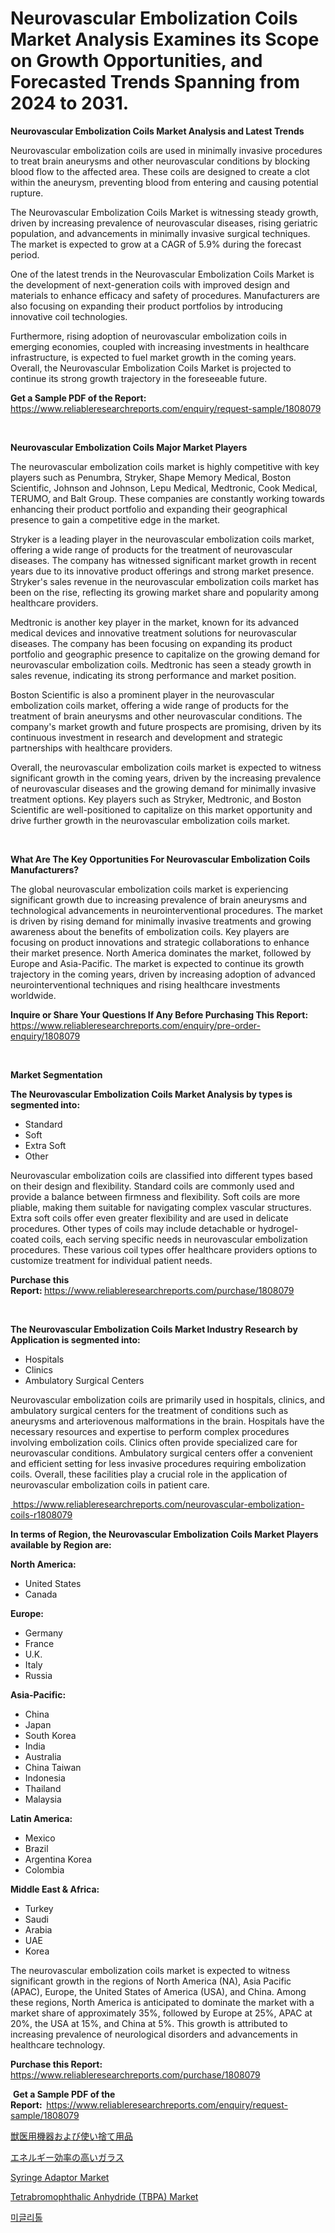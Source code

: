 <p><h1>Neurovascular Embolization Coils Market Analysis Examines its Scope on Growth Opportunities, and Forecasted Trends Spanning from 2024 to 2031.</h1></p><p><strong>Neurovascular Embolization Coils Market Analysis and Latest Trends</strong></p>
<p><p>Neurovascular embolization coils are used in minimally invasive procedures to treat brain aneurysms and other neurovascular conditions by blocking blood flow to the affected area. These coils are designed to create a clot within the aneurysm, preventing blood from entering and causing potential rupture.</p><p>The Neurovascular Embolization Coils Market is witnessing steady growth, driven by increasing prevalence of neurovascular diseases, rising geriatric population, and advancements in minimally invasive surgical techniques. The market is expected to grow at a CAGR of 5.9% during the forecast period.</p><p>One of the latest trends in the Neurovascular Embolization Coils Market is the development of next-generation coils with improved design and materials to enhance efficacy and safety of procedures. Manufacturers are also focusing on expanding their product portfolios by introducing innovative coil technologies.</p><p>Furthermore, rising adoption of neurovascular embolization coils in emerging economies, coupled with increasing investments in healthcare infrastructure, is expected to fuel market growth in the coming years. Overall, the Neurovascular Embolization Coils Market is projected to continue its strong growth trajectory in the foreseeable future.</p></p>
<p><strong>Get a Sample PDF of the Report:&nbsp;</strong> <a href="https://www.reliableresearchreports.com/enquiry/request-sample/1808079">https://www.reliableresearchreports.com/enquiry/request-sample/1808079</a></p>
<p>&nbsp;</p>
<p><strong>Neurovascular Embolization Coils Major Market Players</strong></p>
<p><p>The neurovascular embolization coils market is highly competitive with key players such as Penumbra, Stryker, Shape Memory Medical, Boston Scientific, Johnson and Johnson, Lepu Medical, Medtronic, Cook Medical, TERUMO, and Balt Group. These companies are constantly working towards enhancing their product portfolio and expanding their geographical presence to gain a competitive edge in the market.</p><p>Stryker is a leading player in the neurovascular embolization coils market, offering a wide range of products for the treatment of neurovascular diseases. The company has witnessed significant market growth in recent years due to its innovative product offerings and strong market presence. Stryker's sales revenue in the neurovascular embolization coils market has been on the rise, reflecting its growing market share and popularity among healthcare providers.</p><p>Medtronic is another key player in the market, known for its advanced medical devices and innovative treatment solutions for neurovascular diseases. The company has been focusing on expanding its product portfolio and geographic presence to capitalize on the growing demand for neurovascular embolization coils. Medtronic has seen a steady growth in sales revenue, indicating its strong performance and market position.</p><p>Boston Scientific is also a prominent player in the neurovascular embolization coils market, offering a wide range of products for the treatment of brain aneurysms and other neurovascular conditions. The company's market growth and future prospects are promising, driven by its continuous investment in research and development and strategic partnerships with healthcare providers.</p><p>Overall, the neurovascular embolization coils market is expected to witness significant growth in the coming years, driven by the increasing prevalence of neurovascular diseases and the growing demand for minimally invasive treatment options. Key players such as Stryker, Medtronic, and Boston Scientific are well-positioned to capitalize on this market opportunity and drive further growth in the neurovascular embolization coils market.</p></p>
<p>&nbsp;</p>
<p><strong>What Are The Key Opportunities For Neurovascular Embolization Coils Manufacturers?</strong></p>
<p><p>The global neurovascular embolization coils market is experiencing significant growth due to increasing prevalence of brain aneurysms and technological advancements in neurointerventional procedures. The market is driven by rising demand for minimally invasive treatments and growing awareness about the benefits of embolization coils. Key players are focusing on product innovations and strategic collaborations to enhance their market presence. North America dominates the market, followed by Europe and Asia-Pacific. The market is expected to continue its growth trajectory in the coming years, driven by increasing adoption of advanced neurointerventional techniques and rising healthcare investments worldwide.</p></p>
<p><strong>Inquire or Share Your Questions If Any Before Purchasing This Report:</strong> <a href="https://www.reliableresearchreports.com/enquiry/pre-order-enquiry/1808079">https://www.reliableresearchreports.com/enquiry/pre-order-enquiry/1808079</a></p>
<p>&nbsp;</p>
<p><strong>Market Segmentation</strong></p>
<p><strong>The Neurovascular Embolization Coils Market Analysis by types is segmented into:</strong></p>
<p><ul><li>Standard</li><li>Soft</li><li>Extra Soft</li><li>Other</li></ul></p>
<p><p>Neurovascular embolization coils are classified into different types based on their design and flexibility. Standard coils are commonly used and provide a balance between firmness and flexibility. Soft coils are more pliable, making them suitable for navigating complex vascular structures. Extra soft coils offer even greater flexibility and are used in delicate procedures. Other types of coils may include detachable or hydrogel-coated coils, each serving specific needs in neurovascular embolization procedures. These various coil types offer healthcare providers options to customize treatment for individual patient needs.</p></p>
<p><strong>Purchase this Report:&nbsp;</strong><a href="https://www.reliableresearchreports.com/purchase/1808079">https://www.reliableresearchreports.com/purchase/1808079</a></p>
<p>&nbsp;</p>
<p><strong>The Neurovascular Embolization Coils Market Industry Research by Application is segmented into:</strong></p>
<p><ul><li>Hospitals</li><li>Clinics</li><li>Ambulatory Surgical Centers</li></ul></p>
<p><p>Neurovascular embolization coils are primarily used in hospitals, clinics, and ambulatory surgical centers for the treatment of conditions such as aneurysms and arteriovenous malformations in the brain. Hospitals have the necessary resources and expertise to perform complex procedures involving embolization coils. Clinics often provide specialized care for neurovascular conditions. Ambulatory surgical centers offer a convenient and efficient setting for less invasive procedures requiring embolization coils. Overall, these facilities play a crucial role in the application of neurovascular embolization coils in patient care.</p></p>
<p><a href="https://www.reliableresearchreports.com/neurovascular-embolization-coils-r1808079">&nbsp;https://www.reliableresearchreports.com/neurovascular-embolization-coils-r1808079</a></p>
<p><strong>In terms of Region, the Neurovascular Embolization Coils Market Players available by Region are:</strong></p>
<p>
    <p> <strong> North America: </strong>
        <ul>
            <li>United States</li>
            <li>Canada</li>
        </ul>
        </p> 
    <p> <strong> Europe: </strong>
        <ul>
            <li>Germany</li>
            <li>France</li>
            <li>U.K.</li>
            <li>Italy</li>
            <li>Russia</li>
        </ul>
        </p> 
    <p> <strong> Asia-Pacific: </strong>
        <ul>
            <li>China</li>
            <li>Japan</li>
            <li>South Korea</li>
            <li>India</li>
            <li>Australia</li>
            <li>China Taiwan</li>
            <li>Indonesia</li>
            <li>Thailand</li>
            <li>Malaysia</li>
        </ul>
        </p> 
    <p> <strong> Latin America: </strong>
        <ul>
            <li>Mexico</li>
            <li>Brazil</li>
            <li>Argentina Korea</li>
            <li>Colombia</li>
        </ul>
        </p> 
    <p> <strong> Middle East & Africa: </strong>
        <ul>
            <li>Turkey</li>
            <li>Saudi</li>
            <li>Arabia</li>
            <li>UAE</li>
            <li>Korea</li>
        </ul>
    </p>
    </p>
<p><p>The neurovascular embolization coils market is expected to witness significant growth in the regions of North America (NA), Asia Pacific (APAC), Europe, the United States of America (USA), and China. Among these regions, North America is anticipated to dominate the market with a market share of approximately 35%, followed by Europe at 25%, APAC at 20%, the USA at 15%, and China at 5%. This growth is attributed to increasing prevalence of neurological disorders and advancements in healthcare technology.</p></p>
<p><strong>Purchase this Report: </strong><a href="https://www.reliableresearchreports.com/purchase/1808079">https://www.reliableresearchreports.com/purchase/1808079</a></p>
<p>&nbsp;<strong>Get a Sample PDF of the Report:&nbsp;&nbsp;</strong><a href="https://www.reliableresearchreports.com/enquiry/request-sample/1808079">https://www.reliableresearchreports.com/enquiry/request-sample/1808079</a></p>
<p><strong></strong></p>
<p><p><a href="https://github.com/kegley4963/Market-Research-Report-List-1/blob/main/767110249772.md">獣医用機器および使い捨て用品</a></p><p><a href="https://github.com/EthanMorar2011/Market-Research-Report-List-1/blob/main/221558149771.md">エネルギー効率の高いガラス</a></p><p><a href="https://github.com/jodemen/Market-Research-Report-List-2/blob/main/syringe-adaptor-market.md">Syringe Adaptor Market</a></p><p><a href="https://issuu.com/reportprime-2/docs/tetrabromophthalic-anhydride-tbpa-market-size-2030">Tetrabromophthalic Anhydride (TBPA) Market</a></p><p><a href="https://github.com/oajzkywllm460/Market-Research-Report-List-2/blob/main/860227144730.md">미글리톨</a></p></p>
